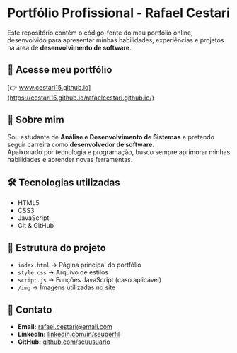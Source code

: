 # Portfólio Profissional - Rafael Cestari

Este repositório contém o código-fonte do meu portfólio online, desenvolvido para apresentar minhas habilidades, experiências e projetos na área de **desenvolvimento de software**.

## 🔗 Acesse meu portfólio
[👉 www.cestari15.github.io](https://cestari15.github.io/rafaelcestari.github.io/)

## 📌 Sobre mim
Sou estudante de **Análise e Desenvolvimento de Sistemas** e pretendo seguir carreira como **desenvolvedor de software**.  
Apaixonado por tecnologia e programação, busco sempre aprimorar minhas habilidades e aprender novas ferramentas.

## 🛠️ Tecnologias utilizadas
- HTML5
- CSS3
- JavaScript
- Git & GitHub

## 📂 Estrutura do projeto
- `index.html` → Página principal do portfólio
- `style.css` → Arquivo de estilos
- `script.js` → Funções JavaScript (caso aplicável)
- `/img` → Imagens utilizadas no site

## 📧 Contato
- **Email:** rafael.cestari@email.com
- **LinkedIn:** [linkedin.com/in/seuperfil](https://linkedin.com/in/seuperfil)
- **GitHub:** [github.com/seuusuario](https://github.com/seuusuario)
